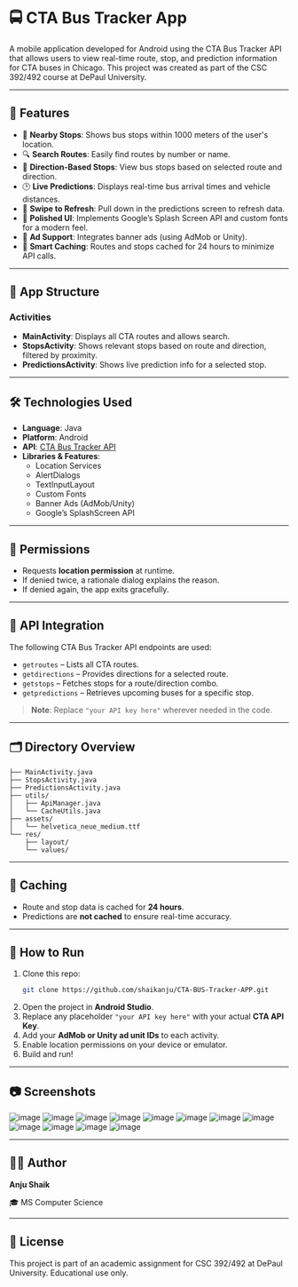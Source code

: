 # 🚍 CTA Bus Tracker App

A mobile application developed for Android using the CTA Bus Tracker API that allows users to view real-time route, stop, and prediction information for CTA buses in Chicago. This project was created as part of the CSC 392/492 course at DePaul University.

---

## 📱 Features

- 📍 **Nearby Stops**: Shows bus stops within 1000 meters of the user's location.
- 🔍 **Search Routes**: Easily find routes by number or name.
- 🔁 **Direction-Based Stops**: View bus stops based on selected route and direction.
- 🕑 **Live Predictions**: Displays real-time bus arrival times and vehicle distances.
- 🔄 **Swipe to Refresh**: Pull down in the predictions screen to refresh data.
- 🎨 **Polished UI**: Implements Google’s Splash Screen API and custom fonts for a modern feel.
- 📢 **Ad Support**: Integrates banner ads (using AdMob or Unity).
- 💾 **Smart Caching**: Routes and stops cached for 24 hours to minimize API calls.

---

## 🧱 App Structure

### Activities

- **MainActivity**: Displays all CTA routes and allows search.
- **StopsActivity**: Shows relevant stops based on route and direction, filtered by proximity.
- **PredictionsActivity**: Shows live prediction info for a selected stop.

---

## 🛠️ Technologies Used

- **Language**: Java
- **Platform**: Android
- **API**: [CTA Bus Tracker API](https://www.transitchicago.com/developers/bustracker/)
- **Libraries & Features**:
  - Location Services
  - AlertDialogs
  - TextInputLayout
  - Custom Fonts
  - Banner Ads (AdMob/Unity)
  - Google’s SplashScreen API

---

## 🔐 Permissions

- Requests **location permission** at runtime.
- If denied twice, a rationale dialog explains the reason.
- If denied again, the app exits gracefully.

---

## 🔌 API Integration

The following CTA Bus Tracker API endpoints are used:

- `getroutes` – Lists all CTA routes.
- `getdirections` – Provides directions for a selected route.
- `getstops` – Fetches stops for a route/direction combo.
- `getpredictions` – Retrieves upcoming buses for a specific stop.

> **Note**: Replace `"your API key here"` wherever needed in the code.

---

## 🗂 Directory Overview

```
├── MainActivity.java
├── StopsActivity.java
├── PredictionsActivity.java
├── utils/
│   ├── ApiManager.java
│   └── CacheUtils.java
├── assets/
│   └── helvetica_neue_medium.ttf
└── res/
    ├── layout/
    └── values/
```

---

## 🧩 Caching

- Route and stop data is cached for **24 hours**.
- Predictions are **not cached** to ensure real-time accuracy.

---

## 🧪 How to Run

1. Clone this repo:
   ```bash
   git clone https://github.com/shaikanju/CTA-BUS-Tracker-APP.git
   ```
2. Open the project in **Android Studio**.
3. Replace any placeholder `"your API key here"` with your actual **CTA API Key**.
4. Add your **AdMob or Unity ad unit IDs** to each activity.
5. Enable location permissions on your device or emulator.
6. Build and run!

---

## 📷 Screenshots
![image](https://github.com/user-attachments/assets/a81e7a44-2864-433c-b859-513aede03603)
![image](https://github.com/user-attachments/assets/77263423-4f30-48de-b22a-0d07567f3ff2)
![image](https://github.com/user-attachments/assets/b125c091-579f-4d44-8f1f-0456b31e5ec3)
![image](https://github.com/user-attachments/assets/17b9fc5a-e680-4f0f-b35b-757d8b8b8003)
![image](https://github.com/user-attachments/assets/07306d2f-4540-42e7-ab6c-14c450894626)
![image](https://github.com/user-attachments/assets/2e59ae3b-5741-46ef-911e-76eb81b9ed78)
![image](https://github.com/user-attachments/assets/1b492fef-8b2f-4c9c-ab46-ad3960d5252a)
![image](https://github.com/user-attachments/assets/947a094d-5a79-46e5-a701-d9cbb514ec6e)
![image](https://github.com/user-attachments/assets/6fbe579f-75c1-4a60-ba89-486ee0a90964)
![image](https://github.com/user-attachments/assets/2d00ec7c-74bc-4492-99ff-53883786188c)
![image](https://github.com/user-attachments/assets/f3608572-6f85-4051-ab06-582cbc5fedd4)
![image](https://github.com/user-attachments/assets/1da04779-cbc2-4337-a467-c9efa05d4223)












---

## 👩‍💻 Author

**Anju Shaik**  
 
🎓 MS Computer Science  


---

## 📜 License

This project is part of an academic assignment for CSC 392/492 at DePaul University. Educational use only.

